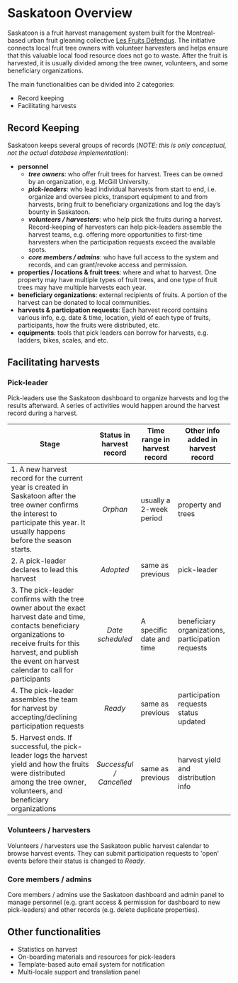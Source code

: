 # Saskatoon Overview

Saskatoon is a fruit harvest management system built for the Montreal-based urban fruit gleaning collective [Les Fruits Défendus](https://santropolroulant.org/en/what-is-the-roulant/collectives/fruits-defendus/). The initiative connects local fruit tree owners with volunteer harvesters and helps ensure that this valuable local food resource does not go to waste. After the fruit is harvested, it is usually divided among the tree owner, volunteers, and some beneficiary organizations.

The main functionalities can be divided into 2 categories:
- Record keeping
- Facilitating harvests

## Record Keeping

Saskatoon keeps several groups of records (*NOTE: this is only conceptual, not the actual database implementation*):

- **personnel**
    - *__tree owners__*: who offer fruit trees for harvest. Trees can be owned by an organization, e.g. McGill University.
    - *__pick-leaders__*: who lead individual harvests from start to end, i.e. organize and oversee picks, transport equipment to and from harvests, bring fruit to beneficiary organizations and log the day’s bounty in Saskatoon.
    - *__volunteers / harvesters__*: who help pick the fruits during a harvest. Record-keeping of harvesters can help pick-leaders assemble the harvest teams, e.g. offering more opportunities to first-time harvesters when the participation requests exceed the available spots.
    - *__core members / admins__*: who have full access to the system and records, and can grant/revoke access and permission.
- **properties / locations & fruit trees**: where and what to harvest. One property may have multiple types of fruit trees, and one type of fruit trees may have multiple harvests each year.
- **beneficiary organizations**: external recipients of fruits. A portion of the harvest can be donated to local communities.
- **harvests & participation requests**: Each harvest record contains various info, e.g. date & time, location, yield of each type of fruits, participants, how the fruits were distributed, etc.
- **equipments**: tools that pick leaders can borrow for harvests, e.g. ladders, bikes, scales, and etc.

## Facilitating harvests

### Pick-leader

Pick-leaders use the Saskatoon dashboard to organize harvests and log the results afterward. A series of activities would happen around the harvest record during a harvest.

| Stage                                                                                                                                                                                                                            | Status in harvest record | Time range in harvest record | Other info added in harvest record                |
|----------------------------------------------------------------------------------------------------------------------------------------------------------------------------------------------------------------------------------|:------------------------:|------------------------------|---------------------------------------------------|
| 1. A new harvest record for the current year is created in Saskatoon after the tree owner confirms the interest to participate this year. It usually happens before the season starts.                                           |         _Orphan_         | usually a 2-week period      | property and trees                                |
| 2. A pick-leader declares to lead this harvest                                                                                                                                                                                   |        _Adopted_         | same as previous             | pick-leader                                       |
| 3. The pick-leader confirms with the tree owner about the exact harvest date and time, contacts beneficiary organizations to receive fruits for this harvest, and publish the event on harvest calendar to call for participants |     _Date scheduled_     | A specific date and time     | beneficiary organizations, participation requests |
| 4. The pick-leader assembles the team for harvest by accepting/declining participation requests                                                                                                                                  |         _Ready_          | same as previous             | participation requests status updated             |
| 5. Harvest ends. If successful, the pick-leader logs the harvest yield and how the fruits were distributed among the tree owner, volunteers, and beneficiary organizations                                                       | _Successful / Cancelled_ | same as previous             | harvest yield and distribution info               |

### Volunteers / harvesters

Volunteers / harvesters use the Saskatoon public harvest calendar to browse harvest events. They can submit participation requests to 'open' events before their status is changed to _Ready_. 

### Core members / admins

Core members / admins use the Saskatoon dashboard and admin panel to manage personnel (e.g. grant access & permission for dashboard to new pick-leaders) and other records (e.g. delete duplicate properties).

## Other functionalities

- Statistics on harvest
- On-boarding materials and resources for pick-leaders
- Template-based auto email system for notification
- Multi-locale support and translation panel